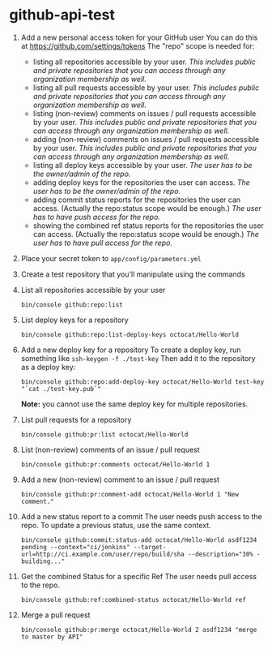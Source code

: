 github-api-test
===============

1. Add a new personal access token for your GitHub user
 You can do this at https://github.com/settings/tokens
 The "repo" scope is needed for:
    - listing all repositories accessible by your user. 
        _This includes public and private repositories that you can access through any organization membership as well._
    - listing all pull requests accessible by your user. 
        _This includes public and private repositories that you can access through any organization membership as well._
    - listing (non-review) comments on issues / pull requests accessible by your user. 
        _This includes public and private repositories that you can access through any organization membership as well._
    - adding (non-review) comments on issues / pull requests accessible by your user. 
        _This includes public and private repositories that you can access through any organization membership as well._
    - listing all deploy keys accessible by your user. 
        _The user has to be the owner/admin of the repo._
    - adding deploy keys for the repositories the user can access. 
        _The user has to be the owner/admin of the repo._
    - adding commit status reports for the repositories the user can access.
        (Actually the repo:status scope would be enough.)
        _The user has to have push access for the repo._
    - showing the combined ref status reports for the repositories the user can access.
        (Actually the repo:status scope would be enough.)
        _The user has to have pull access for the repo._
 

2. Place your secret token to `app/config/parameters.yml`

3. Create a test repository that you'll manipulate using the commands

4. List all repositories accessible by your user
    ```
    bin/console github:repo:list
    ```

5. List deploy keys for a repository
    ```
    bin/console github:repo:list-deploy-keys octocat/Hello-World
    ```

6. Add a new deploy key for a repository
    To create a deploy key, run something like `ssh-keygen -f ./test-key`
    Then add it to the repository as a deploy key:
    ```
    bin/console github:repo:add-deploy-key octocat/Hello-World test-key "`cat ./test-key.pub`"
    ```
    **Note:** you cannot use the same deploy key for multiple repositories.

5. List pull requests for a repository
    ```
    bin/console github:pr:list octocat/Hello-World
    ```

6. List (non-review) comments of an issue / pull request
    ```
    bin/console github:pr:comments octocat/Hello-World 1
    ```

7. Add a new (non-review) comment to an issue / pull request
    ```
    bin/console github:pr:comment-add octocat/Hello-World 1 "New comment."
    ```

8. Add a new status report to a commit
    The user needs push access to the repo.
    To update a previous status, use the same context.
    ```
    bin/console github:commit:status-add octocat/Hello-World asdf1234 pending --context="ci/jenkins" --target-url=http://ci.example.com/user/repo/build/sha --description="30% - building..."
    ```

9. Get the combined Status for a specific Ref
    The user needs pull access to the repo.
    ```
    bin/console github:ref:combined-status octocat/Hello-World ref
    ```

10. Merge a pull request
    ```
    bin/console github:pr:merge octocat/Hello-World 2 asdf1234 "merge to master by API"
    ```
